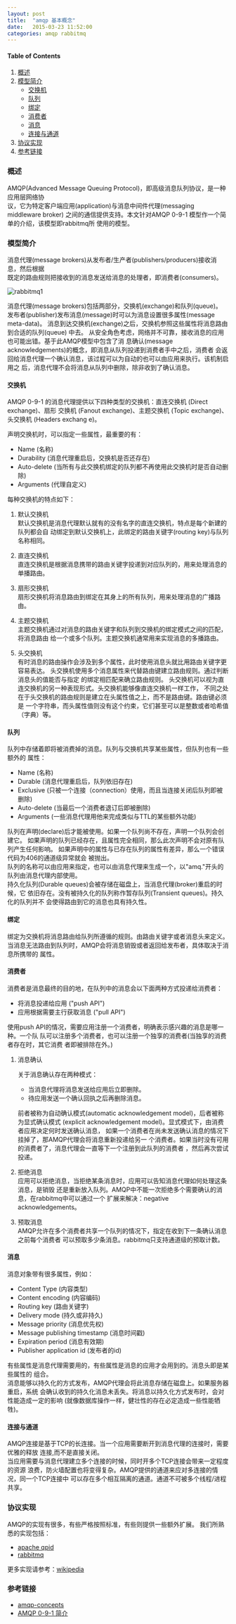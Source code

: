 ```yaml
---
layout: post
title:  "amqp 基本概念"
date:   2015-03-23 11:52:00
categories: amqp rabbitmq
---
```


#### Table of Contents

1. [概述](#section)
2. [模型简介](#section-1)
    * [交换机](#section-2)
    * [队列](#section-3)
    * [绑定](#section-4)
    * [消费者](#section-5)
    * [消息](#section-6)
    * [连接与通道](#section-7)
3. [协议实现](#section-8)
4. [参考链接](#section-9)


### 概述

AMQP(Advanced Message Queuing Protocol)，即高级消息队列协议，是一种应用层网络协  
议，它为特定客户端应用(application)与消息中间件代理(messaging middleware broker)
之间的通信提供支持。本文针对AMQP 0-9-1 模型作一个简单的介绍，该模型即rabbitmq所
使用的模型。

### 模型简介

消息代理(message brokers)从发布者/生产者(publishers/producers)接收消息，然后根据  
既定的路由规则把接收到的消息发送给消息的处理者，即消费者(consumers)。

![rabbitmq1](/rabbitmq1.png)

消息代理(message brokers)包括两部分，交换机(exchange)和队列(queue)。
发布者(publisher)发布消息(message)时可以为消息设置很多属性(message meta-data)。
消息到达交换机(exchange)之后，交换机参照这些属性将消息路由到合适的队列(queue)
中去。
从安全角色考虑，网络并不可靠，接收消息的应用也可能出错。基于此AMQP模型中包含了消
息确认(message acknowledgements)的概念，即消息从队列投递到消费者手中之后，消费者
会返回给消息代理一个确认消息，该过程可以为自动的也可以由应用来执行。该机制启用之
后，消息代理不会将消息从队列中删除，除非收到了确认消息。

#### 交换机

AMQP 0-9-1 的消息代理提供以下四种类型的交换机：直连交换机 (Direct exchange)、扇形
交换机 (Fanout exchange)、主题交换机 (Topic exchange)、头交换机 (Headers exchang
e)。

声明交换机时，可以指定一些属性，最重要的有：  

* Name (名称)
* Durability (消息代理重启后，交换机是否还存在)
* Auto-delete (当所有与此交换机绑定的队列都不再使用此交换机时是否自动删除)
* Arguments (代理自定义)

每种交换机的特点如下：

1. 默认交换机  
    默认交换机是消息代理默认就有的没有名字的直连交换机，特点是每个新建的队列都会自
    动绑定到默认交换机上，此绑定的路由关键字(routing key)与队列名称相同。

2. 直连交换机  
    直连交换机是根据消息携带的路由关键字投递到对应队列的，用来处理消息的单播路由。

3. 扇形交换机  
    扇形交换机将消息路由到绑定在其身上的所有队列，用来处理消息的广播路由。

4. 主题交换机  
    主题交换机通过对消息的路由关键字和队列到交换机的绑定模式之间的匹配，将消息路由
    给一个或多个队列。主题交换机通常用来实现消息的多播路由。

5. 头交换机  
    有时消息的路由操作会涉及到多个属性，此时使用消息头就比用路由关键字更容易表达。
    头交换机使用多个消息属性来代替路由键建立路由规则。通过判断消息头的值能否与指定
    的绑定相匹配来确立路由规则。
    头交换机可以视为直连交换机的另一种表现形式。头交换机能够像直连交换机一样工作，
    不同之处在于头交换机的路由规则是建立在头属性值之上，而不是路由键。路由键必须是
    一个字符串，而头属性值则没有这个约束，它们甚至可以是整数或者哈希值（字典）等。

#### 队列

队列中存储着即将被消费掉的消息。队列与交换机共享某些属性，但队列也有一些额外的
属性：

* Name (名称)
* Durable (消息代理重启后，队列依旧存在)
* Exclusive (只被一个连接（connection）使用，而且当连接关闭后队列即被删除)
* Auto-delete (当最后一个消费者退订后即被删除)
* Arguments (一些消息代理用他来完成类似与TTL的某些额外功能)

队列在声明(declare)后才能被使用。如果一个队列尚不存在，声明一个队列会创建它。
如果声明的队列已经存在，且属性完全相同，那么此次声明不会对原有队列产生任何影响。
如果声明中的属性与已存在队列的属性有差异，那么一个错误代码为406的通道级异常就会
被抛出。  
队列的名称可以由应用来指定，也可以由消息代理来生成一个，以"amq."开头的
队列由消息代理内部使用。  
持久化队列(Durable queues)会被存储在磁盘上，当消息代理(broker)重启的时候，它
依旧存在。没有被持久化的队列称作暂存队列(Transient queues)。持久化的队列并不
会使得路由到它的消息也具有持久性。


#### 绑定

绑定为交换机将消息路由给队列所遵循的规则。由路由关键字或者消息头来定义。
当消息无法路由到队列时，AMQP会将消息销毁或者返回给发布者，具体取决于消息所携带的
属性。

#### 消费者

消费者是消息最终的目的地，在队列中的消息会以下面两种方式投递给消费者：

* 将消息投递给应用 ("push API")
* 应用根据需要主行获取消息 ("pull API")

使用push API的情况，需要应用注册一个消费者，明确表示感兴趣的消息是哪一种。一个队
队可以注册多个消费者，也可以注册一个独享的消费者(当独享的消费者存在时，其它消费
者即被排除在外。)

1. 消息确认  

    关于消息确认存在两种模式：

    * 当消息代理将消息发送给应用后立即删除。
    * 待应用发送一个确认回执之后再删除消息。

    前者被称为自动确认模式(automatic acknowledgement model)，后者被称为显式确认模式
    (explicit acknowledgement model)。显式模式下，由消费者应用决定何时发送确认消息，
    如果一个消费者在尚未发送确认消息的情况下挂掉了，那AMQP代理会将消息重新投递给另一
    个消费者。如果当时没有可用的消费者了，消息代理会一直等下一个注册到此队列的消费者
    ，然后再次尝试投递。

2. 拒绝消息  
    应用可以拒绝消息，当拒绝某条消息时，应用可以告知消息代理如何处理这条消息，是销毁
    还是重新放入队列。AMQP中不能一次拒绝多个需要确认的消息，在rabbitmq中可以通过一个
    扩展来解决：negative acknowledgements。

3. 预取消息  
    AMQP允许在多个消费者共享一个队列的情况下，指定在收到下一条确认消息之前每个消费者
    可以预取多少条消息。rabbitmq只支持通道级的预取计数。

#### 消息

消息对象带有很多属性，例如：

* Content Type (内容类型)
* Content encoding (内容编码)
* Routing key (路由关键字)
* Delivery mode (持久或非持久)
* Message priority (消息优先权)
* Message publishing timestamp (消息时间戳)
* Expiration period (消息有效期)
* Publisher application id (发布者的id)

有些属性是消息代理需要用的，有些属性是消息的应用才会用到的。消息头即是某些属性的
组合。  
消息能够以持久化的方式发布，AMQP代理会将此消息存储在磁盘上。如果服务器重启，系统
会确认收到的持久化消息未丢失。将消息以持久化方式发布时，会对性能造成一定的影响
(就像数据库操作一样，健壮性的存在必定造成一些性能牺牲)。

#### 连接与通道
AMQP连接是基于TCP的长连接。当一个应用需要断开到消息代理的连接时，需要优雅的释放
连接,而不是直接关闭。  
当应用需要与消息代理建立多个连接的时候，同时开多个TCP连接会带来一定程度的资源
浪费，防火墙配置也将变得复杂。AMQP提供的通道来应对多连接的情况，同一个TCP连接中
可以存在多个相互隔离的通道。通道不可被多个线程/进程共享。

### 协议实现
AMQP的实现有很多，有些严格按照标准，有些则提供一些额外扩展。
我们所熟悉的实现包括：

* [apache qpid](https://qpid.apache.org/)
* [rabbitmq](https://www.rabbitmq.com/)

更多实现请参考：[wikipedia](https://en.wikipedia.org/wiki/Advanced_Message_Queuing_Protocol)

### 参考链接

* [amqp-concepts](https://www.rabbitmq.com/tutorials/amqp-concepts.html)
* [AMQP 0-9-1 简介](http://rabbitmq-into-chinese.readthedocs.org/zh_CN/latest/AMQP/AMQP_0-9-1_Model_Explained/)
